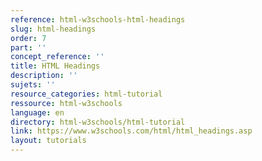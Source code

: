 ```yaml
---
reference: html-w3schools-html-headings
slug: html-headings
order: 7
part: ''
concept_reference: ''
title: HTML Headings
description: ''
sujets: ''
resource_categories: html-tutorial
ressource: html-w3schools
language: en
directory: html-w3schools/html-tutorial
link: https://www.w3schools.com/html/html_headings.asp
layout: tutorials
---
```

